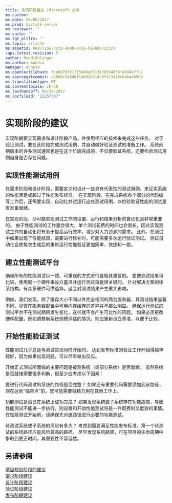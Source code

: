 ```yaml
---
title: 实现阶段建议 |Microsoft 文档
ms.custom: ''
ms.date: 06/08/2017
ms.prod: biztalk-server
ms.reviewer: ''
ms.suite: ''
ms.tgt_pltfrm: ''
ms.topic: article
ms.assetid: 04877156-cc32-480b-8410-d26eb073c327
caps.latest.revision: 5
author: MandiOhlinger
ms.author: mandia
manager: anneta
ms.openlocfilehash: fce6d7df21f15b40e0312438394859f4b94b7fc2
ms.sourcegitcommit: cb908c540d8f1a692d01dc8f313e16cb4b4e696d
ms.translationtype: MT
ms.contentlocale: zh-CN
ms.lasthandoff: 09/20/2017
ms.locfileid: "22257397"
---
```

# <a name="implementation-phase-recommendations"></a>实现阶段的建议
实现阶段要实现需求和设计阶段产品，并使用相应的技术来完成这些任务。 对于验证测试，要在此阶段完成测试用例，并自动做好验证测试的准备工作。 系统前期版本的许多测试通常也是在这个阶段完成的，不仅要验证系统，还要检验测试用例自身是否存在问题。  
  
## <a name="implement-performance-test-cases"></a>实现性能测试用例  
 在需求阶段和设计阶段，需要定义和设计一些具有代表性的测试用例，来证实系统的性能满足或超过了性能发布标准。 在实现阶段，在完成系统各个部分的代码编写工作后，还需要实现、自动化并试运行这些测试用例，以检验验证性能的测试是否准备就绪。  
  
 在实现阶段，尽可能实现测试工作的设置、运行和结果分析的自动化是非常重要的。 由于性能测试的工作量会很大，单个测试花费的时间也会很长，因此实现测试工作的自动化将有助于提高运行效率，减少对人力资源的需求。 此外，在测试中如果出现了性能瓶颈，需要进行修补时，可能需要多次运行验证测试。 测试自动化会使每次生成后的重新运行性能验证更加简单、快捷和一致。  
  
## <a name="build-the-performance-test-bed"></a>建立性能测试平台  
 确保所有的性能测试以一致、可重现的方式进行是极其重要的。 要使测试结果可比较，使用同一个硬件来设立基准并运行测试将是很关键的。 针对解决方案的体系结构，有众多硬件可供选择，这会对测试结果产生重大影响。  
  
 例如，我们发现，除了缓存大小不同以外完全相同的两台服务器，其测试结果显著不同，尽管在服务器配置中可用内存缓存的差异并不那么明显。 确保运行测试的测试平台不在测试期间发生变化，这样就不会产生可比性的问题。 如果必须更改硬件配置，例如调整新系统规模评估的情况，则应重新设立基准，以便于比较。  
  
## <a name="begin-performance-validation-testing"></a>开始性能验证测试  
 性能测试几乎总是与测试实现同时开始的。  达到发布标准的验证工作开始得越早越好，因为如果出现问题，可以尽早做出反应。  
  
 开始正式测试所面临的主要问题是被测系统（或部分系统）是否就绪。 虽然系统是否就绪需要很多判断，但至少应考虑以下因素：  
  
 要进行代码测试的系统的路径是否完整？ 如果还有重要代码需要添加到该路径，则在达到“临界点”前，您可能需要将精力用在其他工作上。  
  
 功能测试是否已在系统上成功完成？ 如果发现系统或子系统存在功能故障，导致性能测试不能进一步执行，则设置和开始性能测试将是一件既费时又低效的事情。 在性能测试开始前，请确保先对该路径进行必要的功能测试。  
  
 待测试系统或子系统的风险有多大？ 考虑到需要满足性能发布标准，第一个待测试的系统路径应是风险最高的路径。 尽早发现系统瓶颈，可在项目的生命周期中争取到更正时间，其重要性不容低估。  
  
## <a name="see-also"></a>另请参阅  
 [项目规划阶段的建议](../core/project-planning-recommendations-by-phase.md)   
 [要求阶段建议](../core/requirements-phase-recommendations.md)   
 [设计阶段建议](../core/design-phase-recommendations.md)   
 [验证阶段建议](../core/verification-phase-recommendations.md)   
 [发布阶段建议](../core/release-phase-recommendations.md)